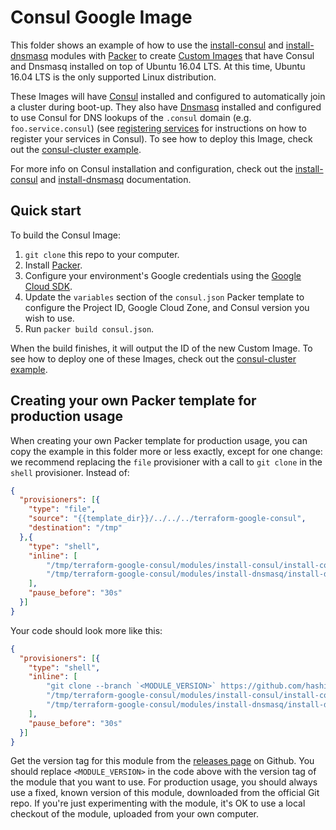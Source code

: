 # Consul Google Image

This folder shows an example of how to use the [install-consul](https://github.com/hashicorp/terraform-google-consul/tree/master/modules/install-consul) and
[install-dnsmasq](https://github.com/hashicorp/terraform-google-consul/tree/master/modules/install-dnsmasq) modules with [Packer](https://www.packer.io/) to create [Custom Images](
https://cloud.google.com/compute/docs/images) that have Consul and Dnsmasq installed on
top of Ubuntu 16.04 LTS. At this time, Ubuntu 16.04 LTS is the only supported Linux distribution.

These Images will have [Consul](https://www.consul.io/) installed and configured to automatically join a cluster during
boot-up. They also have [Dnsmasq](http://www.thekelleys.org.uk/dnsmasq/doc.html) installed and configured to use
Consul for DNS lookups of the `.consul` domain (e.g. `foo.service.consul`) (see [registering
services](https://www.consul.io/intro/getting-started/services.html) for instructions on how to register your services
in Consul). To see how to deploy this Image, check out the [consul-cluster example](https://github.com/hashicorp/terraform-google-consul/tree/master/examples/root-example).

For more info on Consul installation and configuration, check out the
[install-consul](https://github.com/hashicorp/terraform-google-consul/tree/master/modules/install-consul) and [install-dnsmasq](https://github.com/hashicorp/terraform-google-consul/tree/master/modules/install-dnsmasq) documentation.



## Quick start

To build the Consul Image:

1. `git clone` this repo to your computer.
1. Install [Packer](https://www.packer.io/).
1. Configure your environment's Google credentials using the [Google Cloud SDK](https://cloud.google.com/sdk/).
1. Update the `variables` section of the `consul.json` Packer template to configure the Project ID, Google Cloud Zone,
   and Consul version you wish to use.
1. Run `packer build consul.json`.

When the build finishes, it will output the ID of the new Custom Image. To see how to deploy one of these Images, check
out the  [consul-cluster example](https://github.com/hashicorp/terraform-google-consul/tree/master/examples/root-example).




## Creating your own Packer template for production usage

When creating your own Packer template for production usage, you can copy the example in this folder more or less
exactly, except for one change: we recommend replacing the `file` provisioner with a call to `git clone` in the `shell`
provisioner. Instead of:

```json
{
  "provisioners": [{
    "type": "file",
    "source": "{{template_dir}}/../../../terraform-google-consul",
    "destination": "/tmp"
  },{
    "type": "shell",
    "inline": [
        "/tmp/terraform-google-consul/modules/install-consul/install-consul --version {{user `consul_version`}}",
        "/tmp/terraform-google-consul/modules/install-dnsmasq/install-dnsmasq"
    ],
    "pause_before": "30s"
  }]
}
```

Your code should look more like this:

```json
{
  "provisioners": [{
    "type": "shell",
    "inline": [
        "git clone --branch `<MODULE_VERSION>` https://github.com/hashicorp/terraform-google-consul.git  /tmp/terraform-google-consul",
        "/tmp/terraform-google-consul/modules/install-consul/install-consul --version {{user `consul_version`}}",
        "/tmp/terraform-google-consul/modules/install-dnsmasq/install-dnsmasq"
    ],
    "pause_before": "30s"
  }]
}
```

Get the version tag for this module from the [releases page](https://github.com/hashicorp/terraform-google-consul/releases) on Github. You should replace `<MODULE_VERSION>` in the code above with the version tag of the module that you want to use. For production usage, you should always use a fixed, known version of this module, downloaded from the official Git repo. If you're just experimenting with the module, it's OK to use a local checkout of the module, uploaded from your own computer.
